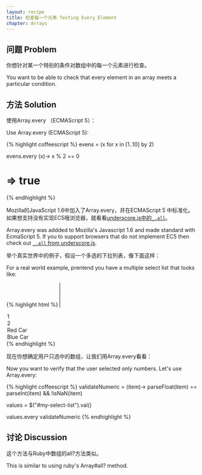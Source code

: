 ```yaml
---
layout: recipe
title: 检查每一个元素 Testing Every Element
chapter: Arrays
---
```

## 问题 Problem

你想针对某一个特别的条件对数组中的每一个元素进行检查。

You want to be able to check that every element in an array meets a particular condition.

## 方法 Solution

使用Array.every （ECMAScript 5）：

Use Array.every (ECMAScript 5):

{% highlight coffeescript %}
evens = (x for x in [1..10] by 2)

evens.every (x)-> x % 2 == 0
# => true
{% endhighlight %}

Mozilla的JavaScript 1.6中加入了Array.every，并在ECMAScript 5 中标准化。如果想支持没有实现EC5哦浏览器，就看看[underscore.js中的`_.all`][underscore]。

Array.every was addded to Mozilla's Javascript 1.6 and made standard with EcmaScript 5. If you to support browsers that do not implement EC5 then check out [`_.all` from underscore.js][underscore].

举个真实世界中的例子，假设一个多选的下拉列表，像下面这样：

For a real world example, prentend you have a multiple select list that looks like:

{% highlight html %}
<select multiple id="my-select-list">
  <option>1</option>
  <option>2</option>
  <option>Red Car</option>
  <option>Blue Car</option>
</select>
{% endhighlight %}

现在你想确定用户只选中的数组，让我们用Array.every看看：

Now you want to verify that the user selected only numbers. Let's use Array.every:

{% highlight coffeescript %}
validateNumeric = (item)->
  parseFloat(item) == parseInt(item) && !isNaN(item)

values = $("#my-select-list").val()

values.every validateNumeric
{% endhighlight %}

## 讨论 Discussion

这个方法与Ruby中数组的all?方法类似。

This is similar to using ruby's Array#all? method.

[underscore]: http://documentcloud.github.com/underscore/
